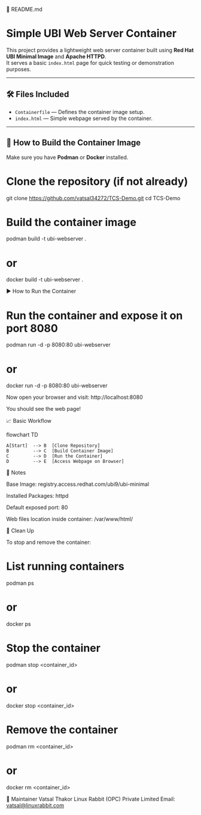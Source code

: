 📄 README.md

# Simple UBI Web Server Container

This project provides a lightweight web server container built using **Red Hat UBI Minimal Image** and **Apache HTTPD**.  
It serves a basic `index.html` page for quick testing or demonstration purposes.

---

## 🛠️ Files Included

- `Containerfile` — Defines the container image setup.
- `index.html` — Simple webpage served by the container.

---

## 🚀 How to Build the Container Image

Make sure you have **Podman** or **Docker** installed.

# Clone the repository (if not already)
git clone https://github.com/vatsal34272/TCS-Demo.git
cd TCS-Demo

# Build the container image
podman build -t ubi-webserver .
# or
docker build -t ubi-webserver .

▶️ How to Run the Container

# Run the container and expose it on port 8080
podman run -d -p 8080:80 ubi-webserver
# or
docker run -d -p 8080:80 ubi-webserver

Now open your browser and visit:
http://localhost:8080

You should see the web page!

📈 Basic Workflow

flowchart TD

    A[Start]  --> B  [Clone Repository]
    B         --> C  [Build Container Image]
    C         --> D  [Run the Container]
    D         --> E  [Access Webpage on Browser]

📜 Notes

Base Image: registry.access.redhat.com/ubi9/ubi-minimal

Installed Packages: httpd

Default exposed port: 80

Web files location inside container: /var/www/html/

🧹 Clean Up

To stop and remove the container:

# List running containers
podman ps
# or
docker ps

# Stop the container
podman stop <container_id>
# or
docker stop <container_id>

# Remove the container
podman rm <container_id>
# or
docker rm <container_id>

📧 Maintainer
Vatsal Thakor
Linux Rabbit (OPC) Private Limited
Email: vatsal@linuxrabbit.com
